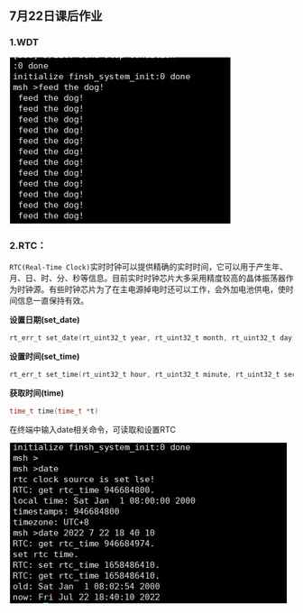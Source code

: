 ## 7月22日课后作业

### 1.WDT

![3](images/3-16585019024603.jpg)



### 2.RTC：

`RTC(Real-Time Clock)`实时时钟可以提供精确的实时时间，它可以用于产生年、月、日、时、分、秒等信息。目前实时时钟芯片大多采用精度较高的晶体振荡器作为时钟源。有些时钟芯片为了在主电源掉电时还可以工作，会外加电池供电，使时间信息一直保持有效。

**设置日期(set_date)**

```c
rt_err_t set_date(rt_uint32_t year, rt_uint32_t month, rt_uint32_t day)
```

**设置时间(set_time)**

```c
rt_err_t set_time(rt_uint32_t hour, rt_uint32_t minute, rt_uint32_t second)
```

 **获取时间(time)**

```c
time_t time(time_t *t)
```



在终端中输入date相关命令，可读取和设置RTC

![3](images/3-16584868347651.jpg)



